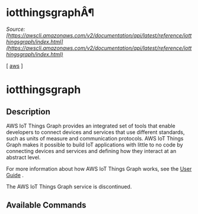 # iotthingsgraphÂ¶

*Source: [https://awscli.amazonaws.com/v2/documentation/api/latest/reference/iotthingsgraph/index.html](https://awscli.amazonaws.com/v2/documentation/api/latest/reference/iotthingsgraph/index.html)*

[ [aws](https://awscli.amazonaws.com/v2/documentation/api/latest/reference/index.html#cli-aws) ]

# iotthingsgraph

## Description

AWS IoT Things Graph provides an integrated set of tools that enable developers to connect devices and services that use different standards, such as units of measure and communication protocols. AWS IoT Things Graph makes it possible to build IoT applications with little to no code by connecting devices and services and defining how they interact at an abstract level.

For more information about how AWS IoT Things Graph works, see the [User Guide](https://docs.aws.amazon.com/thingsgraph/latest/ug/iot-tg-whatis.html) .

The AWS IoT Things Graph service is discontinued.

## Available Commands